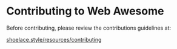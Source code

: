 # Contributing to Web Awesome

Before contributing, please review the contributions guidelines at:

[shoelace.style/resources/contributing](https://shoelace.style/resources/contributing)
